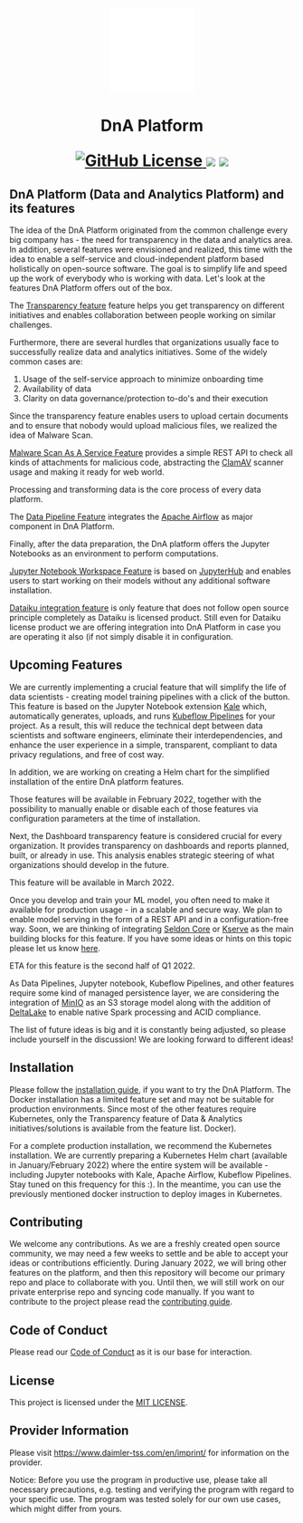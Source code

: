 <!-- SPDX-License-Identifier: MIT -->

<p align="center">
<img alt="DnA Logo" src="./packages/frontend/public/images/branding/logo-app.png" height="150" style="background:black; max-width:100%">
</p>
<h1 align="center">DnA Platform
<p align="center">
<a href="#">
<img alt="GitHub License" src="https://badgen.net/badge/license/MIT/blue">
</a> 
<a href="https://github.com/badges/Daimler/DnA/contributors" alt="Contributors">
<img src="https://img.shields.io/github/contributors/Daimler/DnA" /></a>
<a href="https://github.com/badges/Daimler/DnA/downloads" alt="Downloads">
<img src="https://img.shields.io/github/downloads/Daimler/Dna/total" /></a>  
</h1>
</p>

## DnA Platform (Data and Analytics Platform) and its features

The idea of the DnA Platform originated from the common challenge every big company has - the need for transparency in the data and analytics area. In addition, several features were envisioned and realized, this time with the idea to enable a self-service and cloud-independent platform based holistically on open-source software. The goal is to simplify life and speed up the work of everybody who is working with data. Let's look at the features DnA Platform offers out of the box.

The [Transparency feature](./docs/DnATransparency.md) feature helps you get transparency on different initiatives and enables collaboration between people working on similar challenges.

Furthermore, there are several hurdles that organizations usually face to successfully realize data and analytics initiatives. Some of the widely common cases are:

1. Usage of the self-service approach to minimize onboarding time
2. Availability of data
3. Clarity on data governance/protection to-do's and their execution

Since the transparency feature enables users to upload certain documents and to ensure that nobody would upload malicious files, we realized the idea of Malware Scan.

[Malware Scan As A Service Feature](./docs/DnAMalwareScanAsAService.md) provides a simple REST API to check all kinds of attachments for malicious code, abstracting the [ClamAV](https://github.com/Cisco-Talos/clamav) scanner usage and making it ready for web world.

Processing and transforming data is the core process of every data platform.

The [Data Pipeline Feature](./docs/DnADataPipeline.md) integrates the [Apache Airflow](https://github.com/apache/airflow) as major component in DnA Platform.

Finally, after the data preparation, the DnA platform offers the Jupyter Notebooks as an environment to perform computations.

[Jupyter Notebook Workspace Feature](./docs/DnAJupyterNotebookWorkspace.md) is based on  [JupyterHub](https://github.com/jupyterhub/jupyterhub) and enables users to start working on their models without any additional software installation.

[Dataiku integration feature](./docs/DnADataikuWorkspace.md) is only feature that does not follow open source principle completely as Dataiku is licensed product. Still even for Dataiku license product we are offering integration into DnA Platform in case you are operating it also (if not simply disable it in configuration.

## Upcoming Features

We are currently implementing a crucial feature that will simplify the life of data scientists - creating model training pipelines with a click of the button. This feature is based on the Jupyter Notebook extension [Kale](https://github.com/kubeflow-kale/kale) which, automatically generates, uploads, and runs  [Kubeflow Pipelines](https://github.com/kubeflow/pipelines) for your project. As a result, this will reduce the technical dept between data scientists and software engineers, eliminate their interdependencies, and enhance the user experience in a simple, transparent, compliant to data privacy regulations, and free of cost way.

In addition, we are working on creating a Helm chart for the simplified installation of the entire DnA platform features.

Those features will be available in February 2022,  together with the possibility to manually enable or disable each of those features via configuration parameters at the time of installation.

Next, the Dashboard transparency feature is considered crucial for every organization. It provides transparency on dashboards and reports planned, built, or already in use. This analysis enables strategic steering of what organizations should develop in the future.

This feature will be available in March 2022.

Once you develop and train your ML model, you often need to make it available for production usage - in a scalable and secure way. We plan to enable model serving in the form of a REST API and in a configuration-free way. Soon, we are thinking of integrating [Seldon Core](https://github.com/SeldonIO/seldon-core) or [Kserve](https://github.com/kserve/kserve) as the main building blocks for this feature. If you have some ideas or hints on this topic please let us know [here](https://github.com/Daimler/DnA/issues).

ETA for this feature is the second half of Q1 2022.

As Data Pipelines, Jupyter notebook, Kubeflow Pipelines, and other features require some kind of managed persistence layer, we are considering the integration of  [MinIO](https://github.com/minio/minio) as an S3 storage model along with the addition of [DeltaLake](https://github.com/delta-io/delta) to enable native Spark processing and ACID compliance.

The list of future ideas is big and it is constantly being adjusted, so please include yourself in the discussion! We are looking forward to different ideas!

## Installation

Please follow the [installation guide](./docs/SETUP-DOCKER-COMPOSE.md), if you want to try the DnA Platform. The Docker installation has a limited feature set and may not be suitable for production environments. Since most of the other features require Kubernetes, only the Transparency feature of Data & Analytics initiatives/solutions is available from the feature list. Docker).

For a complete production installation, we recommend the Kubernetes installation. We are currently preparing a Kubernetes Helm chart (available in January/February 2022) where the entire system will be available - including Jupyter notebooks with Kale, Apache Airflow, Kubeflow Pipelines. Stay tuned on this frequency for this :). In the meantime, you can use the previously mentioned docker instruction to deploy images in Kubernetes.

## Contributing

We welcome any contributions. As we are a freshly created open source community, we may need a few weeks to settle and be able to accept your ideas or contributions efficiently. During January 2022, we will bring other features on the platform, and then this repository will become our primary repo and place to collaborate with you. Until then, we will still work on our private enterprise repo and syncing code manually. If you want to contribute to the project please read the [contributing guide](CONTRIBUTING.md).

## Code of Conduct

Please read our [Code of Conduct](https://github.com/Daimler/daimler-foss/blob/master/CODE_OF_CONDUCT.md) as it is our base for interaction.

## License

This project is licensed under the [MIT LICENSE](LICENSE).

## Provider Information

Please visit <https://www.daimler-tss.com/en/imprint/> for information on the provider.

Notice: Before you use the program in productive use, please take all necessary precautions,
e.g. testing and verifying the program with regard to your specific use.
The program was tested solely for our own use cases, which might differ from yours.
